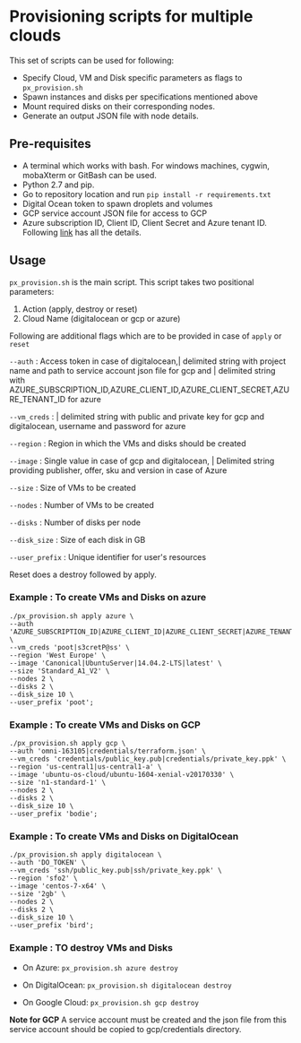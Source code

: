 # Provisioning scripts for multiple clouds

This set of scripts can be used for following:

*  Specify Cloud, VM and Disk specific parameters as flags to `px_provision.sh`
*  Spawn instances and disks per specifications mentioned above
*  Mount required disks on their corresponding nodes.
*  Generate an output JSON file with node details.

## Pre-requisites

*  A terminal which works with bash. For windows machines, cygwin, mobaXterm or GitBash can be used.
*  Python 2.7 and pip.
*  Go to repository location and run `pip install -r requirements.txt`
*  Digital Ocean token to spawn droplets and volumes
*  GCP service account JSON file for access to GCP
*  Azure subscription ID, Client ID, Client Secret and Azure tenant ID. Following [link](https://www.terraform.io/docs/providers/azurerm/#creating-credentials-in-the-azure-portal) has all the details.


## Usage

`px_provision.sh` is the main script.
This script takes two positional parameters:

1.  Action (apply, destroy or reset)
2.  Cloud Name (digitalocean or gcp or azure)

Following are additional flags which are to be provided in case of `apply` or `reset`

`--auth`        : Access token in case of digitalocean,| delimited string with project name and path to service account json file for gcp and | delimited string with AZURE_SUBSCRIPTION_ID,AZURE_CLIENT_ID,AZURE_CLIENT_SECRET,AZURE_TENANT_ID for azure

`--vm_creds`    : | delimited string with public and private key for gcp and digitalocean, username and password for azure

`--region`      : Region in which the VMs and disks should be created

`--image`       : Single value in case of gcp and digitalocean, | Delimited string providing publisher, offer, sku and version in case of Azure

`--size`        : Size of VMs to be created

`--nodes`       : Number of VMs to be created

`--disks`       : Number of disks per node

`--disk_size`   : Size of each disk in GB

`--user_prefix` : Unique identifier for user's resources

Reset does a destroy followed by apply.

### Example : To create VMs and Disks on azure

~~~
./px_provision.sh apply azure \
--auth 'AZURE_SUBSCRIPTION_ID|AZURE_CLIENT_ID|AZURE_CLIENT_SECRET|AZURE_TENANT_ID' \
--vm_creds 'poot|s3cretP@ss' \
--region 'West Europe' \
--image 'Canonical|UbuntuServer|14.04.2-LTS|latest' \
--size 'Standard_A1_V2' \
--nodes 2 \
--disks 2 \
--disk_size 10 \
--user_prefix 'poot';
~~~

### Example : To create VMs and Disks on GCP

~~~
./px_provision.sh apply gcp \
--auth 'omni-163105|credentials/terraform.json' \
--vm_creds 'credentials/public_key.pub|credentials/private_key.ppk' \
--region 'us-central1|us-central1-a' \
--image 'ubuntu-os-cloud/ubuntu-1604-xenial-v20170330' \
--size 'n1-standard-1' \
--nodes 2 \
--disks 2 \
--disk_size 10 \
--user_prefix 'bodie';
~~~

### Example : To create VMs and Disks on DigitalOcean

~~~
./px_provision.sh apply digitalocean \
--auth 'DO_TOKEN' \
--vm_creds 'ssh/public_key.pub|ssh/private_key.ppk' \
--region 'sfo2' \
--image 'centos-7-x64' \
--size '2gb' \
--nodes 2 \
--disks 2 \
--disk_size 10 \
--user_prefix 'bird';
~~~

### Example : TO destroy VMs and Disks

*  On Azure:
`px_provision.sh azure destroy`

*  On DigitalOcean:
`px_provision.sh digitalocean destroy`

*  On Google Cloud:
`px_provision.sh gcp destroy`


**Note for GCP** A service account must be created and the json file from this service account should be copied to gcp/credentials directory.